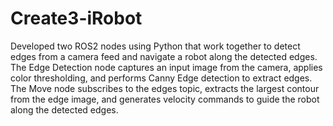 # Create3-iRobot
Developed two ROS2 nodes using Python that work together to detect edges from a camera
feed and navigate a robot along the detected edges. The Edge Detection node captures
an input image from the camera, applies color thresholding, and performs Canny
Edge detection to extract edges. The Move node subscribes to the edges topic, extracts
the largest contour from the edge image, and generates velocity commands to guide the
robot along the detected edges.
